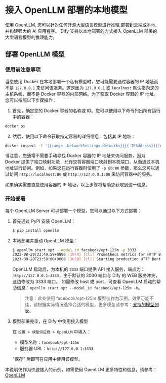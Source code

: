 # 接入 OpenLLM 部署的本地模型

使用 [OpenLLM](https://github.com/bentoml/OpenLLM), 您可以针对任何开源大型语言模型进行推理,部署到云端或本地,并构建强大的 AI 应用程序。
Dify 支持以本地部署的方式接入 OpenLLM 部署的大型语言模型的推理能力。

## 部署 OpenLLM 模型

### 使用前注意事项

当您使用 Docker 在本地部署一个私有模型时，您可能需要通过容器的 IP 地址而不是 `127.0.0.1` 来访问该服务。这是因为 `127.0.0.1` 或 `localhost` 默认指向您的主机系统，而不是 Docker 容器的内部网络。为了获取 Docker 容器的 IP 地址，您可以按照以下步骤操作：

1. 首先，确定您的 Docker 容器的名称或 ID。您可以使用以下命令列出所有运行中的容器：

```bash
docker ps
```

2. 然后，使用以下命令获取指定容器的详细信息，包括其 IP 地址：

```bash
docker inspect -f '{{range .NetworkSettings.Networks}}{{.IPAddress}}{{end}}' 容器名称或ID
```

请注意，您通常不需要手动寻找 Docker 容器的 IP 地址来访问服务，因为 Docker 提供了端口映射功能，允许您将容器端口映射到本机端口，从而通过本机地址进行访问。例如，如果您在运行容器时使用了 `-p 80:80` 参数，那么您可以通过访问 `http://localhost:80` 或 `http://127.0.0.1:80` 来访问容器中的服务。

如果确实需要直接使用容器的 IP 地址，以上步骤将帮助您获取到这一信息。

### 开始部署

每个 OpenLLM Server 可以部署一个模型，您可以通过以下方式部署：

1. 首先通过 PyPI 安装 OpenLLM：

    ```bash
    $ pip install openllm
    ```

2. 本地部署并启动 OpenLLM 模型：

    ```bash
    $ openllm start opt --model_id facebook/opt-125m -p 3333
    2023-08-20T23:49:59+0800 [INFO] [cli] Prometheus metrics for HTTP BentoServer from "_service:svc" can be accessed at http://localhost:3333/metrics.
    2023-08-20T23:50:00+0800 [INFO] [cli] Starting production HTTP BentoServer from "_service:svc" listening on http://0.0.0.0:3333 (Press CTRL+C to quit)
    ```
   
    OpenLLM 启动后，为本机的 `3333` 端口提供 API 接入服务，端点为：`http://127.0.0.1:3333`，由于默认的 3000 端口与 Dify 的 WEB 服务冲突，这边修改为 3333 端口。
    如需修改 host 或 port，可查看 OpenLLM 启动的帮助信息：`openllm start opt --model_id facebook/opt-125m -h`。

    > 注意：此处使用 facebook/opt-125m 模型仅作为示例，效果可能不佳，请根据实际情况选择合适的模型，更多模型请参考：[支持的模型列表](https://github.com/bentoml/OpenLLM#-supported-models)。

3. 模型部署完毕，在 Dify 中使用接入模型

   在 `设置 > 模型供应商 > OpenLLM` 中填入：

   - 模型名称：`facebook/opt-125m`
   - 服务器 URL：`http://127.0.0.1:3333`

   "保存" 后即可在应用中使用该模型。

本说明仅作为快速接入的示例，如需使用 OpenLLM 更多特性和信息，请参考：[OpenLLM](https://github.com/bentoml/OpenLLM)